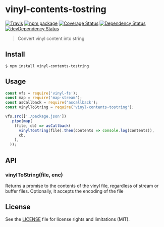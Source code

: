 # vinyl-contents-tostring

[![Travis][build-badge]][build]
[![npm package][npm-badge]][npm]
[![Coverage Status][coveralls-badge]][coveralls]
[![Dependency Status][dependency-status-badge]][dependency-status]
[![devDependency Status][dev-dependency-status-badge]][dev-dependency-status]

> Convert vinyl content into string

## Install

```
$ npm install vinyl-contents-tostring
```


## Usage

```js
const vfs = require('vinyl-fs');
const map = require('map-stream');
const asCallback = require('ascallback');
const vinylToString = require('vinyl-contents-tostring');

vfs.src(['./package.json'])
  .pipe(map(
    (file, cb) => asCallback(
      vinylToString(file).then(contents => console.log(contents)),
      cb,
    ),
  ));
```

## API

### vinylToString(file, enc)

Returns a promise to the contents of the vinyl file, regardless of stream or buffer files. Optionally, it accepts the encoding of the file

## License

See the [LICENSE](LICENSE.md) file for license rights and limitations (MIT).

[build-badge]: https://img.shields.io/travis/perrin4869/vinyl-contents-tostring/master.svg?style=flat-square
[build]: https://travis-ci.org/perrin4869/vinyl-contents-tostring

[npm-badge]: https://img.shields.io/npm/v/vinyl-contents-tostring.svg?style=flat-square
[npm]: https://www.npmjs.org/package/vinyl-contents-tostring

[coveralls-badge]: https://img.shields.io/coveralls/perrin4869/vinyl-contents-tostring/master.svg?style=flat-square
[coveralls]: https://coveralls.io/r/perrin4869/vinyl-contents-tostring

[dependency-status-badge]: https://david-dm.org/perrin4869/vinyl-contents-tostring.svg?style=flat-square
[dependency-status]: https://david-dm.org/perrin4869/vinyl-contents-tostring

[dev-dependency-status-badge]: https://david-dm.org/perrin4869/vinyl-contents-tostring/dev-status.svg?style=flat-square
[dev-dependency-status]: https://david-dm.org/perrin4869/vinyl-contents-tostring#info=devDependencies
